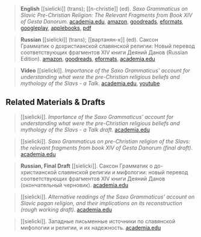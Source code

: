 > **English**
> [[sielicki]] (trans); [[n-christie]] (ed). *Saxo Grammaticus on Slavic Pre-Christian Religion: The Relevant Fragments from Book XIV of Gesta Danorum*. [academia.edu](https://www.academia.edu/13130036/Saxo-Grammaticus-on-Slavic-Pre-Christian-Religion-a-new-translation-of-the-relevant-fragments-), [amazon](https://www.amazon.com/gp/product/B00WYI2WBG/ref=dbs-a-def-rwt-hsch-vapi-tkin-p1-i0?), [goodreads](https://www.goodreads.com/book/show/25450300-saxo-grammaticus-on-slavic-pre-christian-religion), [eformats](https://www.smashwords.com/books/view/538851), [googleplay](https://play.google.com/store/books/details/Saxo-Grammaticus-on-pre-Christian-religion-of-the?id=SZOwCAAAQBAJ), [applebooks](https://books.apple.com/us/book/saxo-grammaticus-on-slavic-pre-christian-religion-relevant/id990474521), [pdf](s-sielicki2015saxo.pdf)

> **Russian**
> [[sielicki]] (trans); [[вартанян-к]] (ed). Саксон Грамматик о дохристианской славянской религии: Новый перевод соответствующих фрагментов XIV книги Деяний Данов (Russian Edition). [amazon](https://www.amazon.com/gp/product/B06XD3V32Z/ref=dbs-a-def-rwt-bibl-vppi-i1), [goodreads](https://www.goodreads.com/book/show/26003182), [eformats](https://www.smashwords.com/books/view/563667), [academia.edu](https://www.academia.edu/31740035/%D0%A1%D0%B0%D0%BA%D1%81%D0%BE%D0%BD-%D0%93%D1%80%D0%B0%D0%BC%D0%BC%D0%B0%D1%82%D0%B8%D0%BA-%D0%BE-%D0%B4%D0%BE%D1%85%D1%80%D0%B8%D1%81%D1%82%D0%B8%D0%B0%D0%BD%D1%81%D0%BA%D0%BE%D0%B9-%D1%81%D0%BB%D0%B0%D0%B2%D1%8F%D0%BD%D1%81%D0%BA%D0%BE%D0%B9-%D1%80%D0%B5%D0%BB%D0%B8%D0%B3%D0%B8%D0%B8-%D0%9D%D0%BE%D0%B2%D1%8B%D0%B9-%D0%BF%D0%B5%D1%80%D0%B5%D0%B2%D0%BE%D0%B4-%D1%81%D0%BE%D0%BE%D1%82%D0%B2%D0%B5%D1%82%D1%81%D1%82%D0%B2%D1%83%D1%8E%D1%89%D0%B8%D1%85-%D1%84%D1%80%D0%B0%D0%B3%D0%BC%D0%B5%D0%BD%D1%82%D0%BE%D0%B2-XIV-%D0%BA%D0%BD%D0%B8%D0%B3%D0%B8-%D0%94%D0%B5%D1%8F%D0%BD%D0%B8%D0%B9-%D0%94%D0%B0%D0%BD%D0%BE%D0%B2-)

> **Video**
> [[sielicki]]. *Importance of the Saxo Grammaticus' account for understanding what were the pre-Christian religious beliefs and mythology of the Slavs - a Talk*. [academia.edu](https://www.academia.edu/11607164/Importance-of-the-Saxo-Grammaticus-account-for-understanding-what-were-the-pre-Christian-religious-beliefs-and-mythology-of-the-Slavs-a-Talk), [youtube](https://youtu.be/mnmR43icpdM)

## Related Materials & Drafts

> [[sielicki]]. *Importance of the Saxo Grammaticus' account for understanding what were the pre-Christian religious beliefs and mythology of the Slavs - a Talk draft*. [academia.edu](https://www.academia.edu/11607097/Importance-of-the-Saxo-Grammaticus-account-for-understanding-what-were-the-pre-Christian-religious-beliefs-and-mythology-of-the-Slavs-a-Talk-draft)

> [[sielicki]]. *Saxo Grammaticus on pre-Christian religion of the Slavs: the relevant fragments from book XIV of Gesta Danorum (final draft)*. [academia.edu](https://www.academia.edu/11345671/Saxo-Grammaticus-on-pre-Christian-religion-of-the-Slavs-the-relevant-fragments-from-book-XIV-of-Gesta-Danorum-final-draft-)

> **Russian, Final Draft**
> [[sielicki]]. Саксон Грамматик о до-христианской славянской религии и мифологии: новый перевод соответствующих фрагментов XIV книги Деяний Данов (окончательный черновик). [academia.edu](https://www.academia.edu/10982638/%D0%A1%D0%B0%D0%BA%D1%81%D0%BE%D0%BD_%D0%93%D1%80%D0%B0%D0%BC%D0%BC%D0%B0%D1%82%D0%B8%D0%BA_%D0%BE_%D0%B4%D0%BE_%D1%85%D1%80%D0%B8%D1%81%D1%82%D0%B8%D0%B0%D0%BD%D1%81%D0%BA%D0%BE%D0%B9_%D1%81%D0%BB%D0%B0%D0%B2%D1%8F%D0%BD%D1%81%D0%BA%D0%BE%D0%B9_%D1%80%D0%B5%D0%BB%D0%B8%D0%B3%D0%B8%D0%B8_%D0%B8_%D0%BC%D0%B8%D1%84%D0%BE%D0%BB%D0%BE%D0%B3%D0%B8%D0%B8_%D0%BD%D0%BE%D0%B2%D1%8B%D0%B9_%D0%BF%D0%B5%D1%80%D0%B5%D0%B2%D0%BE%D0%B4_%D1%81%D0%BE%D0%BE%D1%82%D0%B2%D0%B5%D1%82%D1%81%D1%82%D0%B2%D1%83%D1%8E%D1%89%D0%B8%D1%85_%D1%84%D1%80%D0%B0%D0%B3%D0%BC%D0%B5%D0%BD%D1%82%D0%BE%D0%B2_XIV_%D0%BA%D0%BD%D0%B8%D0%B3%D0%B8_%D0%94%D0%B5%D1%8F%D0%BD%D0%B8%D0%B9_%D0%94%D0%B0%D0%BD%D0%BE%D0%B2_%D0%BE%D0%BA%D0%BE%D0%BD%D1%87%D0%B0%D1%82%D0%B5%D0%BB%D1%8C%D0%BD%D1%8B%D0%B9_%D1%87%D0%B5%D1%80%D0%BD%D0%BE%D0%B2%D0%B8%D0%BA_)

> [[sielicki]]. *Alternative readings of the Saxo Grammaticus' account on Slavic pagan religion, and their implications on its reconstruction (rough working draft)*. [academia.edu](https://www.academia.edu/15767384/Alternative-readings-of-the-Saxo-Grammaticus-account-on-Slavic-pagan-religion-and-their-implications-on-its-reconstruction-rough-working-draft-)


> [[sielicki]]. Западные письменные источники по славянской мифологии и религии, и их надежность. [academia.edu](https://www.academia.edu/9926716/%D0%97%D0%B0%D0%BF%D0%B0%D0%B4%D0%BD%D1%8B%D0%B5_%D0%BF%D0%B8%D1%81%D1%8C%D0%BC%D0%B5%D0%BD%D0%BD%D1%8B%D0%B5_%D0%B8%D1%81%D1%82%D0%BE%D1%87%D0%BD%D0%B8%D0%BA%D0%B8_%D0%BF%D0%BE_%D1%81%D0%BB%D0%B0%D0%B2%D1%8F%D0%BD%D1%81%D0%BA%D0%BE%D0%B9_%D0%BC%D0%B8%D1%84%D0%BE%D0%BB%D0%BE%D0%B3%D0%B8%D0%B8_%D0%B8_%D1%80%D0%B5%D0%BB%D0%B8%D0%B3%D0%B8%D0%B8_%D0%B8_%D0%B8%D1%85_%D0%BD%D0%B0%D0%B4%D0%B5%D0%B6%D0%BD%D0%BE%D1%81%D1%82%D1%8C)